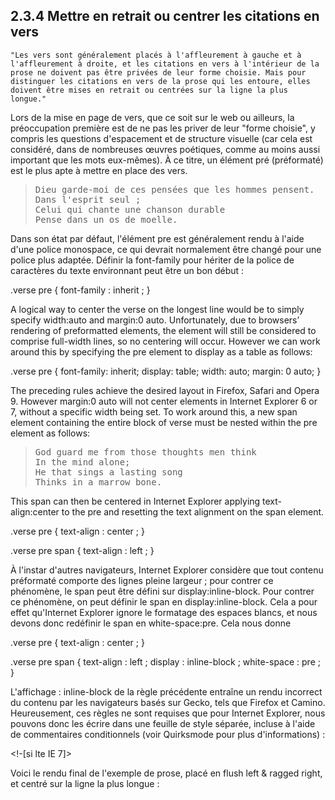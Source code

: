 ## 2.3.4 Mettre en retrait ou centrer les citations en vers

    "Les vers sont généralement placés à l'affleurement à gauche et à l'affleurement à droite, et les citations en vers à l'intérieur de la prose ne doivent pas être privées de leur forme choisie. Mais pour distinguer les citations en vers de la prose qui les entoure, elles doivent être mises en retrait ou centrées sur la ligne la plus longue."

Lors de la mise en page de vers, que ce soit sur le web ou ailleurs, la préoccupation première est de ne pas les priver de leur "forme choisie", y compris les questions d'espacement et de structure visuelle (car cela est considéré, dans de nombreuses œuvres poétiques, comme au moins aussi important que les mots eux-mêmes). À ce titre, un élément pré (préformaté) est le plus apte à mettre en place des vers.

<blockquote class="vers">
<pre>Dieu garde-moi de ces pensées que les hommes pensent.
Dans l'esprit seul ;
Celui qui chante une chanson durable
Pense dans un os de moelle.</pre>
</blockquote>

Dans son état par défaut, l'élément pre est généralement rendu à l'aide d'une police monospace, ce qui devrait normalement être changé pour une police plus adaptée. Définir la font-family pour hériter de la police de caractères du texte environnant peut être un bon début :

.verse pre {
  font-family : inherit ;
}

A logical way to center the verse on the longest line would be to simply specify width:auto and margin:0 auto. Unfortunately, due to browsers’ rendering of preformatted elements, the element will still be considered to comprise full-width lines, so no centering will occur. However we can work around this by specifying the pre element to display as a table as follows:

.verse pre {
  font-family: inherit;
  display: table;
  width: auto;
  margin: 0 auto;
}

The preceding rules achieve the desired layout in Firefox, Safari and Opera 9. However margin:0 auto will not center elements in Internet Explorer 6 or 7, without a specific width being set. To work around this, a new span element containing the entire block of verse must be nested within the pre element as follows:

<blockquote class="verse">
<pre><span>God guard me from those thoughts men think
In the mind alone;
He that sings a lasting song
Thinks in a marrow bone.</span></pre>
</blockquote>

This span can then be centered in Internet Explorer applying text-align:center to the pre and resetting the text alignment on the span element.

.verse pre {
  text-align : center ;
}

.verse pre span {
  text-align : left ;
}

À l'instar d'autres navigateurs, Internet Explorer considère que tout contenu préformaté comporte des lignes pleine largeur ; pour contrer ce phénomène, le span peut être défini sur display:inline-block. Pour contrer ce phénomène, on peut définir le span en display:inline-block. Cela a pour effet qu'Internet Explorer ignore le formatage des espaces blancs, et nous devons donc redéfinir le span en white-space:pre. Cela nous donne

.verse pre {
  text-align : center ;
}

.verse pre span {
  text-align : left ;
  display : inline-block ;
  white-space : pre ;
}

L'affichage : inline-block de la règle précédente entraîne un rendu incorrect du contenu par les navigateurs basés sur Gecko, tels que Firefox et Camino. Heureusement, ces règles ne sont requises que pour Internet Explorer, nous pouvons donc les écrire dans une feuille de style séparée, incluse à l'aide de commentaires conditionnels (voir Quirksmode pour plus d'informations) :

<!-[si lte IE 7]>
<link rel="stylesheet" type="text/css" href="ie-lte-7.css" />
<!-[endif]->

Voici le rendu final de l'exemple de prose, placé en flush left & ragged right, et centré sur la ligne la plus longue :
